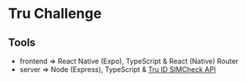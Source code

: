 # Tru Challenge

## Tools

- frontend => React Native (Expo), TypeScript & React (Native) Router
- server => Node (Express), TypeScript & [Tru ID SIMCheck API](https://tru.id/docs/sim-check)
